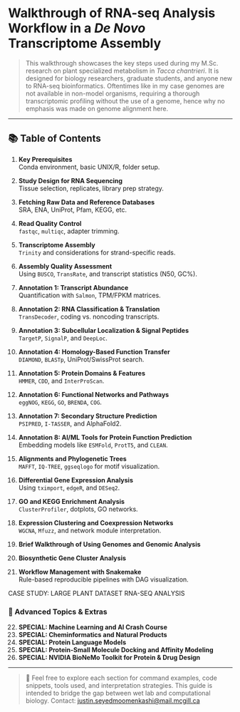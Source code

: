 # Walkthrough of RNA-seq Analysis Workflow in a *De Novo* Transcriptome Assembly

> This walkthrough showcases the key steps used during my M.Sc. research on plant specialized metabolism in *Tacca chantrieri*. It is designed for biology researchers, graduate students, and anyone new to RNA-seq bioinformatics. Oftentimes like in my case genomes are not available in non-model organisms, requiring a thorough transcriptomic profiling without the use of a genome, hence why no emphasis was made on genome alignment here.

---

## 📚 Table of Contents

1. **Key Prerequisites**  
   Conda environment, basic UNIX/R, folder setup.

2. **Study Design for RNA Sequencing**  
   Tissue selection, replicates, library prep strategy.

3. **Fetching Raw Data and Reference Databases**  
   SRA, ENA, UniProt, Pfam, KEGG, etc.

4. **Read Quality Control**  
   `fastqc`, `multiqc`, adapter trimming.

5. **Transcriptome Assembly**  
   `Trinity` and considerations for strand-specific reads.

6. **Assembly Quality Assessment**  
   Using `BUSCO`, `TransRate`, and transcript statistics (N50, GC%).

7. **Annotation 1: Transcript Abundance**  
   Quantification with `Salmon`, TPM/FPKM matrices.

8. **Annotation 2: RNA Classification & Translation**  
   `TransDecoder`, coding vs. noncoding transcripts.

9. **Annotation 3: Subcellular Localization & Signal Peptides**  
   `TargetP`, `SignalP`, and `DeepLoc`.

10. **Annotation 4: Homology-Based Function Transfer**  
    `DIAMOND`, `BLASTp`, UniProt/SwissProt search.

11. **Annotation 5: Protein Domains & Features**  
    `HMMER`, `CDD`, and `InterProScan`.

12. **Annotation 6: Functional Networks and Pathways**  
    `eggNOG`, `KEGG`, `GO`, `BRENDA`, `COG`.

13. **Annotation 7: Secondary Structure Prediction**  
    `PSIPRED`, `I-TASSER`, and AlphaFold2.

14. **Annotation 8: AI/ML Tools for Protein Function Prediction**  
    Embedding models like `ESMFold`, `ProtT5`, and `CLEAN`.

15. **Alignments and Phylogenetic Trees**  
    `MAFFT`, `IQ-TREE`, `ggseqlogo` for motif visualization.

16. **Differential Gene Expression Analysis**  
    Using `tximport`, `edgeR`, and `DESeq2`.

17. **GO and KEGG Enrichment Analysis**  
    `ClusterProfiler`, dotplots, GO networks.

18. **Expression Clustering and Coexpression Networks**  
    `WGCNA`, `Mfuzz`, and network module interpretation.

19. **Brief Walkthrough of Using Genomes and Genomic Analysis**

20. **Biosynthetic Gene Cluster Analysis**

21. **Workflow Management with Snakemake**  
    Rule-based reproducible pipelines with DAG visualization.

CASE STUDY: LARGE PLANT DATASET RNA-SEQ ANALYSIS

### 🧠 Advanced Topics & Extras
22. **SPECIAL: Machine Learning and AI Crash Course**
23. **SPECIAL: Cheminformatics and Natural Products**
24. **SPECIAL: Protein Language Models**
25. **SPECIAL: Protein-Small Molecule Docking and Affinity Modeling**
26. **SPECIAL: NVIDIA BioNeMo Toolkit for Protein & Drug Design**

---

> 🔬 Feel free to explore each section for command examples, code snippets, tools used, and interpretation strategies. This guide is intended to bridge the gap between wet lab and computational biology. 
Contact: justin.seyedmoomenkashi@mail.mcgill.ca
